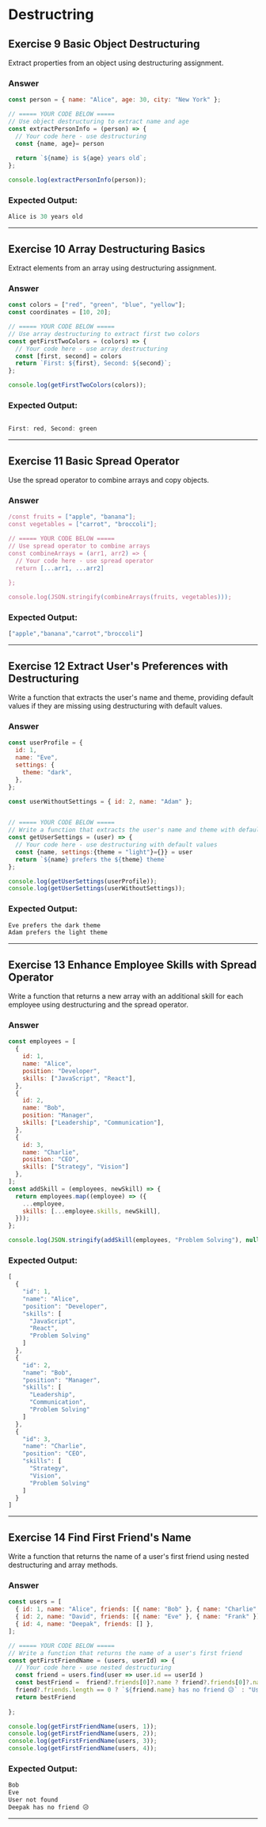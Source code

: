 # Destructring

## Exercise 9  Basic Object Destructuring
Extract properties from an object using destructuring assignment.

### Answer
```js
const person = { name: "Alice", age: 30, city: "New York" };

// ===== YOUR CODE BELOW =====
// Use object destructuring to extract name and age
const extractPersonInfo = (person) => {
  // Your code here - use destructuring
  const {name, age}= person
  
  return `${name} is ${age} years old`;
};

console.log(extractPersonInfo(person));
```

### Expected Output:
```js
Alice is 30 years old
```
---

## Exercise 10   Array Destructuring Basics
Extract elements from an array using destructuring assignment.

### Answer

```js
const colors = ["red", "green", "blue", "yellow"];
const coordinates = [10, 20];

// ===== YOUR CODE BELOW =====
// Use array destructuring to extract first two colors
const getFirstTwoColors = (colors) => {
  // Your code here - use array destructuring
  const [first, second] = colors
  return `First: ${first}, Second: ${second}`;
};

console.log(getFirstTwoColors(colors));

```
### Expected Output:
```js

First: red, Second: green

```
---

## Exercise 11  Basic Spread Operator 
Use the spread operator to combine arrays and copy objects.

### Answer
```js
/const fruits = ["apple", "banana"];
const vegetables = ["carrot", "broccoli"];

// ===== YOUR CODE BELOW =====
// Use spread operator to combine arrays
const combineArrays = (arr1, arr2) => {
  // Your code here - use spread operator
  return [...arr1, ...arr2]
  
};

console.log(JSON.stringify(combineArrays(fruits, vegetables)));
```

### Expected Output:
```js
["apple","banana","carrot","broccoli"]
```
---
## Exercise 12  Extract User's Preferences with Destructuring
Write a function that extracts the user's name and theme, providing default values if they are missing using destructuring with default values.
### Answer
```js
const userProfile = {
  id: 1,
  name: "Eve",
  settings: {
    theme: "dark",
  },
};

const userWithoutSettings = { id: 2, name: "Adam" };


// ===== YOUR CODE BELOW =====
// Write a function that extracts the user's name and theme with default values
const getUserSettings = (user) => {
  // Your code here - use destructuring with default values
  const {name, settings:{theme = "light"}={}} = user
  return `${name} prefers the ${theme} theme`
};

console.log(getUserSettings(userProfile));
console.log(getUserSettings(userWithoutSettings));
```

### Expected Output:
```js
Eve prefers the dark theme
Adam prefers the light theme
```
---

## Exercise 13  Enhance Employee Skills with Spread Operator
Write a function that returns a new array with an additional skill for each employee using destructuring and the spread operator.

### Answer
```js
const employees = [
  {
    id: 1,
    name: "Alice",
    position: "Developer",
    skills: ["JavaScript", "React"],
  },
  {
    id: 2,
    name: "Bob",
    position: "Manager",
    skills: ["Leadership", "Communication"],
  },
  { 
    id: 3, 
    name: "Charlie", 
    position: "CEO", 
    skills: ["Strategy", "Vision"] 
  },
];
const addSkill = (employees, newSkill) => {
  return employees.map((employee) => ({
    ...employee,
    skills: [...employee.skills, newSkill],
  }));
};

console.log(JSON.stringify(addSkill(employees, "Problem Solving"), null, 2));
```

### Expected Output:
```js
[
  {
    "id": 1,
    "name": "Alice",
    "position": "Developer",
    "skills": [
      "JavaScript",
      "React",
      "Problem Solving"
    ]
  },
  {
    "id": 2,
    "name": "Bob",
    "position": "Manager",
    "skills": [
      "Leadership",
      "Communication",
      "Problem Solving"
    ]
  },
  {
    "id": 3,
    "name": "Charlie",
    "position": "CEO",
    "skills": [
      "Strategy",
      "Vision",
      "Problem Solving"
    ]
  }
]
```
---

## Exercise 14  Find First Friend's Name
Write a function that returns the name of a user's first friend using nested destructuring and array methods.

### Answer
```js
const users = [
  { id: 1, name: "Alice", friends: [{ name: "Bob" }, { name: "Charlie" }] },
  { id: 2, name: "David", friends: [{ name: "Eve" }, { name: "Frank" }] },
  { id: 4, name: "Deepak", friends: [] },
];

// ===== YOUR CODE BELOW =====
// Write a function that returns the name of a user's first friend
const getFirstFriendName = (users, userId) => {
  // Your code here - use nested destructuring
  const friend = users.find(user => user.id == userId )
  const bestFriend =  friend?.friends[0]?.name ? friend?.friends[0]?.name  : 
  friend?.friends.length == 0 ? `${friend.name} has no friend 😥` : "User not found"
  return bestFriend
  
};

console.log(getFirstFriendName(users, 1));
console.log(getFirstFriendName(users, 2));
console.log(getFirstFriendName(users, 3));
console.log(getFirstFriendName(users, 4));
```

### Expected Output:
```js
Bob
Eve
User not found
Deepak has no friend 😥
```
---


